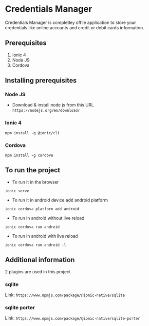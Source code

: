 # Credentials Manager
Credentials Manager is completley offile application to store your credentials like online accounts and credit or debit cards information.
## Prerequisites
1. Ionic 4
2. Node JS
3. Cordova

## Installing prerequisites
### Node JS
- Download & install node js from this URL `https://nodejs.org/en/download/`

### Ionic 4
```
npm install -g @ionic/cli
```
### Cordova
```
npm install -g cordova
```

## To run the project
- To run it in the browser
```
ionic serve
```

- To run it in android device
add android platform
```
ionic cordova platform add android
```
- To run in android without live reload
```
ionic cordova run android
```

- To run in android with live reload
```
ionic cordova run android -l
```

## Additional information
2 plugins are used in this project
### sqlite
Link: `https://www.npmjs.com/package/@ionic-native/sqlite`
### sqlite porter
Link: `https://www.npmjs.com/package/@ionic-native/sqlite-porter`
